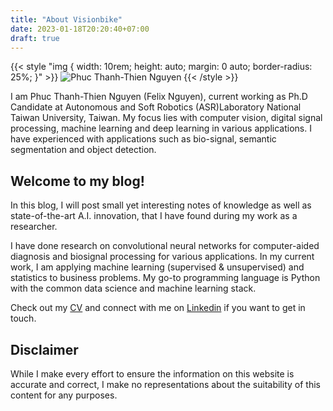 ```yaml
---
title: "About Visionbike"
date: 2023-01-18T20:20:40+07:00
draft: true
---
```


{{< style "img { width: 10rem; height: auto; margin: 0 auto; border-radius: 25%; }" >}}
![Phuc Thanh-Thien Nguyen](/images/avatar-real.jpeg "Phuc Thanh-Thien Nguyen (Felix Nguyen), EE Ph.D. Candidate")
{{< /style >}}

I am Phuc Thanh-Thien Nguyen (Felix Nguyen), current working as Ph.D Candidate at Autonomous and Soft Robotics (ASR)Laboratory National Taiwan University, Taiwan. My focus lies with computer vision, digital signal processing, machine learning and deep learning in various applications. I have experienced with applications such as bio-signal, semantic segmentation and object detection.

## Welcome to my blog!
In this blog, I will post small yet interesting notes of knowledge as well as state-of-the-art A.I. innovation, that I have found during my work as a researcher.

I have done research on convolutional neural networks for computer-aided diagnosis and biosignal processing for various applications. In my current work, I am applying machine learning (supervised & unsupervised) and statistics to business problems. My go-to programming language is Python with the common data science and machine learning stack.

Check out my [CV](CV) and connect with me on [Linkedin](https://linkedin.com/in/nttphuc/)​ if you want to get in touch.

## Disclaimer

While I make every effort to ensure the information on this website is accurate and correct, I make no representations about the suitability of this content for any purposes.